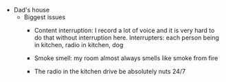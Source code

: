   * Dad's house
    * Biggest issues
      * Content interruption: I record a lot of voice and it is very hard to do that without interruption here. Interrupters: each person being in kitchen, radio in kitchen, dog

      * Smoke smell: my room almost always smells like smoke from fire

      * The radio in the kitchen drive be absolutely nuts 24/7